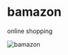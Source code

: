 # bamazon
online shopping


![bamazon](https://user-images.githubusercontent.com/26716000/31853783-5f8c0066-b654-11e7-9398-fe0162b85740.jpg)
